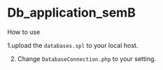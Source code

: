 # Db_application_semB

How to use

1.upload the `databases.spl` to your local host.

2. Change `DatabaseConnection.php` to your setting.
